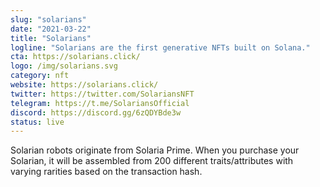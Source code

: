 ```yaml
---
slug: "solarians"
date: "2021-03-22"
title: "Solarians"
logline: "Solarians are the first generative NFTs built on Solana."
cta: https://solarians.click/
logo: /img/solarians.svg
category: nft
website: https://solarians.click/
twitter: https://twitter.com/SolariansNFT
telegram: https://t.me/SolariansOfficial
discord: https://discord.gg/6zQDYBde3w
status: live
---
```


Solarian robots originate from Solaria Prime. When you purchase your Solarian, it will be assembled from 200 different traits/attributes with varying rarities based on the transaction hash.
